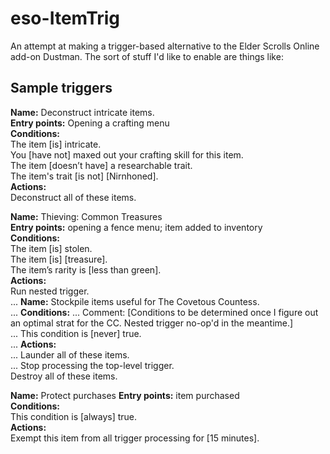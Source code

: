 # eso-ItemTrig
An attempt at making a trigger-based alternative to the Elder Scrolls Online add-on Dustman. The sort of stuff I'd like to enable are things like:

## Sample triggers

**Name:** Deconstruct intricate items.  
**Entry points:** Opening a crafting menu  
**Conditions:**  
The item [is] intricate.  
You [have not] maxed out your crafting skill for this item.  
The item [doesn’t have] a researchable trait.  
The item's trait [is not] [Nirnhoned].  
**Actions:**  
Deconstruct all of these items.

**Name:** Thieving: Common Treasures  
**Entry points:** opening a fence menu; item added to inventory  
**Conditions:**  
The item [is] stolen.  
The item [is] [treasure].  
The item’s rarity is [less than green].  
**Actions:**  
Run nested trigger.  
... **Name:** Stockpile items useful for The Covetous Countess.  
... **Conditions:**
... Comment: [Conditions to be determined once I figure out an optimal strat for the CC. Nested trigger no-op'd in the meantime.]  
... This condition is [never] true.  
... **Actions:**  
... Launder all of these items.  
... Stop processing the top-level trigger.  
Destroy all of these items.

**Name:** Protect purchases
**Entry points:** item purchased  
**Conditions:**  
This condition is [always] true.  
**Actions:**  
Exempt this item from all trigger processing for [15 minutes].
